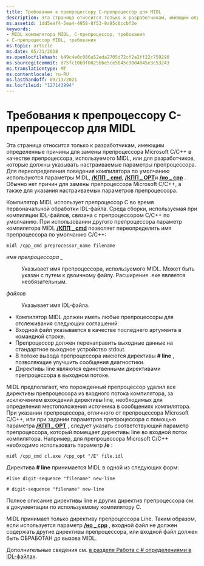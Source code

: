 ```yaml
---
title: Требования к препроцессору C-препроцессор для MIDL
description: Эта страница относится только к разработчикам, имеющим определенные причины для замены препроцессора Microsoft C/C++ в качестве препроцессора, используемого MIDL, или для разработчиков, которые должны указывать настраиваемые параметры препроцессора.
ms.assetid: 1dd5eef4-5ea4-4958-8f53-9a95c0ccbf3e
keywords:
- MIDL компилятора MIDL, C-препроцессор, требования
- C-препроцессор MIDL, требования
ms.topic: article
ms.date: 05/31/2018
ms.openlocfilehash: b49c4e0c086a52eda2705d72cf2a2ff22c759290
ms.sourcegitcommit: d75fc10b9f0825bbe5ce5045c90d4045e3c53243
ms.translationtype: MT
ms.contentlocale: ru-RU
ms.lasthandoff: 09/13/2021
ms.locfileid: "127143994"
---
```

# <a name="c-preprocessor-requirements-for-midl"></a>Требования к препроцессору C-препроцессор для MIDL

Эта страница относится только к разработчикам, имеющим определенные причины для замены препроцессора Microsoft C/C++ в качестве препроцессора, используемого MIDL, или для разработчиков, которые должны указывать настраиваемые параметры препроцессора. Для переопределения поведения компилятора по умолчанию используются параметры MIDL, [**/КПП \_ cmd**](-cpp-cmd.md), [**/КПП \_ OPT**](-cpp-opt.md)и [**/но \_ cpp**](-no-cpp-nocpp.md) . Обычно нет причин для замены препроцессора Microsoft C/C++, а также для указания настраиваемых параметров препроцессора.

Компилятор MIDL использует препроцессор C во время первоначальной обработки IDL-файла. Среда сборки, используемая при компиляции IDL-файлов, связана с препроцессором C/C++ по умолчанию. При использовании другого препроцессора параметр компилятора MIDL [**/КПП \_ cmd**](-cpp-cmd.md) позволяет переопределить имя препроцессора по умолчанию C/C++:

``` syntax
midl /cpp_cmd preprocessor_name filename
```

<dl> <dt>

<span id="preprocessor_name"></span><span id="PREPROCESSOR_NAME"></span>*имя препроцессора \_*
</dt> <dd>

Указывает имя препроцессора, используемого MIDL. Может быть указан с путем к двоичному файлу. Расширение .exe является необязательным.

</dd> <dt>

<span id="filename"></span><span id="FILENAME"></span>*файлов*
</dt> <dd>

Указывает имя IDL-файла.

</dd> </dl>

-   Компилятор MIDL должен иметь любые препроцессоры для отслеживания следующих соглашений:
-   Входной файл указывается в качестве последнего аргумента в командной строке.
-   Препроцессор должен перенаправить выходные данные на стандартное выходное устройство stdout.
-   В потоке вывода препроцессора имеются директивы **\# line** , позволяющие улучшить сообщения диагностики.
-   Директивы line являются единственными директивами препроцессора в выходном потоке.

MIDL предполагает, что порожденный препроцессор удалил все директивы препроцессора из входного потока компилятора, за исключением вхождений директивы line, необходимых для определения местоположения источника в сообщениях компилятора. При указании препроцессора, отличного от препроцессора Microsoft C/C++, или при задании параметров препроцессора с помощью параметра [**/КПП \_ OPT**](-cpp-opt.md) , следует указать соответствующий параметр препроцессора, который помещает директивы line во входной поток компилятора. Например, для препроцессора Microsoft C/C++ необходимо использовать параметр **/e** :

``` syntax
midl /cpp_cmd cl.exe /cpp_opt "/E" file.idl
```

Директива **\# line** принимается MIDL в одной из следующих форм:

``` syntax
#line digit-sequence "filename" new-line
 
# digit-sequence "filename" new-line
```

Полное описание директивы line и других директив препроцессора см. в документации по используемому компилятору C.

MIDL принимает только директиву препроцессора Line. Таким образом, если используется параметр [**/но \_ cpp**](-no-cpp-nocpp.md) , входной файл не должен содержать другие директивы препроцессора, или входной файл должен быть ОБРАБОТАН до вызова MIDL.

Дополнительные сведения см. [в разделе Работа с \# определениями в IDL-файлах](dealing-with-defines-in-idl-files-2.md).

 

 




